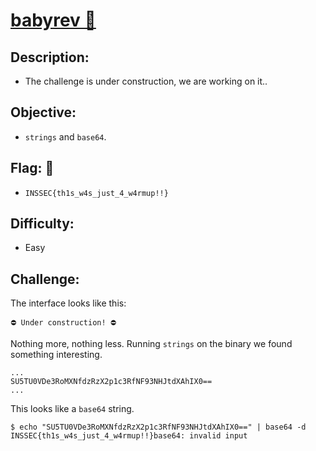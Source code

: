 # [__babyrev 👶__](#)

## Description: 

* The challenge is under construction, we are working on it..

## Objective: 

* `strings` and `base64`.

## Flag: 🏁
* `INSSEC{th1s_w4s_just_4_w4rmup!!}`

## Difficulty:
* Easy

## Challenge:

The interface looks like this:

```console
⛔ Under construction! ⛔
```

Nothing more, nothing less. Running `strings` on the binary we found something interesting.

```console
...
SU5TU0VDe3RoMXNfdzRzX2p1c3RfNF93NHJtdXAhIX0==
...
```

This looks like a `base64` string.

```console
$ echo "SU5TU0VDe3RoMXNfdzRzX2p1c3RfNF93NHJtdXAhIX0==" | base64 -d
INSSEC{th1s_w4s_just_4_w4rmup!!}base64: invalid input
```

